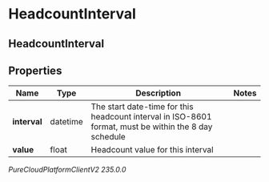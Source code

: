 # HeadcountInterval

## HeadcountInterval

## Properties

|Name | Type | Description | Notes|
|------------ | ------------- | ------------- | -------------|
| **interval** | datetime | The start date-time for this headcount interval in ISO-8601 format, must be within the 8 day schedule | |
| **value** | float | Headcount value for this interval | |



_PureCloudPlatformClientV2 235.0.0_
